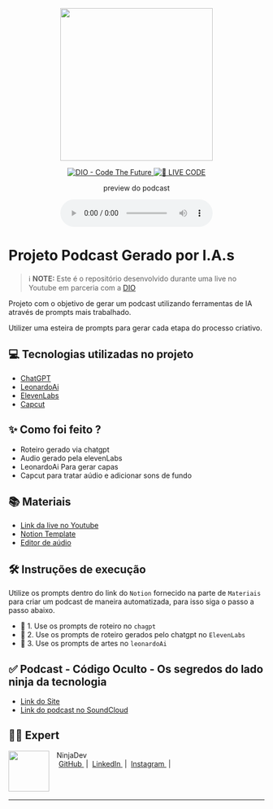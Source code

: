 <p align="center">
<img 
    src="./assets/cover1.png"
    width="300"
/>
</p>

<p align="center">
<a href="https://dio.me/">
    <img 
        src="https://img.shields.io/badge/DIO-Code_The_Future-28DA77?logo=youtube" 
        alt="DIO - Code The Future">
</a>
<a href="https://dio.me/">
<img 
    src="https://img.shields.io/badge/🔴_LIVE_CODE-FF5E72" 
    alt="🔴 LIVE CODE">
</a>
</p>

<p align="center">
    preview do podcast
</p>

<div align="center">
    <audio src="output/podcast_editado.MP3" controls title="Podcast editado"></audio>
</div>

# Projeto Podcast Gerado por I.A.s


 > ℹ️ **NOTE:** Este é o repositório desenvolvido durante uma live no Youtube em parceria com a [DIO](https://dio.me)

Projeto com o objetivo de gerar um podcast utilizando ferramentas de IA através de prompts mais trabalhado.

Utilizer uma esteira de prompts para gerar cada etapa do processo criativo.

## 💻 Tecnologias utilizadas no projeto

- [ChatGPT](https://chat.openai.com/) 
- [LeonardoAi](https://app.leonardo.ai/)
- [ElevenLabs](https://beta.elevenlabs.io/)
- [Capcut](https://www.capcut.com/pt-br/)

## ✨ Como foi feito ?

- Roteiro gerado via chatgpt
- Audio gerado pela elevenLabs
- LeonardoAi Para gerar capas
- Capcut para tratar aúdio e adicionar sons de fundo

## 📚 Materiais

- [Link da live no Youtube](https://www.youtube.com)
- [Notion Template](https://www.notion.so/PAS-Podcast-AI-Studio-2947a4b031cf81d3a84fc100aeb38107?source=copy_link)
- [Editor de aúdio](https://www.capcut.com/editor?from_page=landing_page&__action_from=picture_V%C3%ADdeos%20profissionais%20em%20minutos,%20n%C3%A3o%20em%20horas.)


## 🛠️ Instruções de execução

Utilize os prompts dentro do link do `Notion` fornecido na parte de `Materiais` para criar um podcast de maneira automatizada, para isso siga o passo a passo abaixo.

- 🤖 1. Use os prompts de roteiro no `chagpt`
- 🤖 2. Use os prompts de roteiro gerados pelo chatgpt no  `ElevenLabs`
- 🤖 3. Use os prompts de artes no `leonardoAi`

## ✅ Podcast - Código Oculto - Os segredos do lado ninja da tecnologia

- [Link do Site](https://codecastcodigo-oculto.vercel.app/)
- [Link do podcast no SoundCloud](https://soundcloud.com/julio-cesar-de-oliveira-resende/codigo-oculto-os-segredos-do-lado-ninja-da-tecnologia-ep01)

## 👨‍💻 Expert

<p>
    <img 
      align=left 
      margin=10 
      width=80 
      src="https://avatars.githubusercontent.com/u/101299137?s=400&u=09bb47297f7bd213cefe4f69dd5842dcc2bb7e1b&v=4"
    />
    <p>&nbsp&nbsp&nbspNinjaDev<br>
    &nbsp&nbsp&nbsp
    <a href="https://github.com/julioresende77">
        GitHub
    </a>
    &nbsp;|&nbsp;
    <a 
        href="https://www.linkedin.com/in/resendedev/">
        LinkedIn
    </a>
    &nbsp;|&nbsp;
    <a 
        href="https://www.instagram.com/resendedev/">
        Instagram
    </a>
    &nbsp;|&nbsp;</p>
</p>
<br/><br/>
<p>

---
